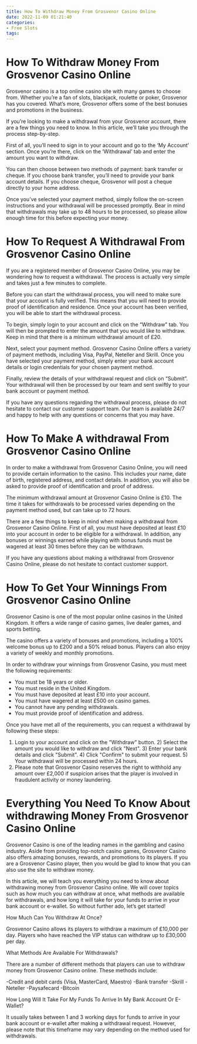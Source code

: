 ```yaml
---
title: How To Withdraw Money From Grosvenor Casino Online 
date: 2022-11-09 01:21:40
categories:
- Free Slots
tags:
---
```



#  How To Withdraw Money From Grosvenor Casino Online 

Grosvenor casino is a top online casino site with many games to choose from. Whether you’re a fan of slots, blackjack, roulette or poker, Grosvenor has you covered. What’s more, Grosvenor offers some of the best bonuses and promotions in the business.

If you’re looking to make a withdrawal from your Grosvenor account, there are a few things you need to know. In this article, we’ll take you through the process step-by-step.

First of all, you’ll need to sign in to your account and go to the ‘My Account’ section. Once you’re there, click on the ‘Withdrawal’ tab and enter the amount you want to withdraw.

You can then choose between two methods of payment: bank transfer or cheque. If you choose bank transfer, you’ll need to provide your bank account details. If you choose cheque, Grosvenor will post a cheque directly to your home address.

Once you’ve selected your payment method, simply follow the on-screen instructions and your withdrawal will be processed promptly. Bear in mind that withdrawals may take up to 48 hours to be processed, so please allow enough time for this before expecting your money.

#  How To Request A Withdrawal From Grosvenor Casino Online 

If you are a registered member of Grosvenor Casino Online, you may be wondering how to request a withdrawal. The process is actually very simple and takes just a few minutes to complete.

Before you can start the withdrawal process, you will need to make sure that your account is fully verified. This means that you will need to provide proof of identification and residence. Once your account has been verified, you will be able to start the withdrawal process.

To begin, simply login to your account and click on the “Withdraw” tab. You will then be prompted to enter the amount that you would like to withdraw. Keep in mind that there is a minimum withdrawal amount of £20.

Next, select your payment method. Grosvenor Casino Online offers a variety of payment methods, including Visa, PayPal, Neteller and Skrill. Once you have selected your payment method, simply enter your bank account details or login credentials for your chosen payment method.

Finally, review the details of your withdrawal request and click on “Submit”. Your withdrawal will then be processed by our team and sent swiftly to your bank account or payment method.

If you have any questions regarding the withdrawal process, please do not hesitate to contact our customer support team. Our team is available 24/7 and happy to help with any questions or concerns that you may have.

#  How To Make A withdrawal From Grosvenor Casino Online 

In order to make a withdrawal from Grosvenor Casino Online, you will need to provide certain information to the casino. This includes your name, date of birth, registered address, and contact details. In addition, you will also be asked to provide proof of identification and proof of address.

The minimum withdrawal amount at Grosvenor Casino Online is £10. The time it takes for withdrawals to be processed varies depending on the payment method used, but can take up to 72 hours.

There are a few things to keep in mind when making a withdrawal from Grosvenor Casino Online. First of all, you must have deposited at least £10 into your account in order to be eligible for a withdrawal. In addition, any bonuses or winnings earned while playing with bonus funds must be wagered at least 30 times before they can be withdrawn.

If you have any questions about making a withdrawal from Grosvenor Casino Online, please do not hesitate to contact customer support.

#  How To Get Your Winnings From Grosvenor Casino Online 

Grosvenor Casino is one of the most popular online casinos in the United Kingdom. It offers a wide range of casino games, live dealer games, and sports betting. 

The casino offers a variety of bonuses and promotions, including a 100% welcome bonus up to £200 and a 50% reload bonus. Players can also enjoy a variety of weekly and monthly promotions. 

In order to withdraw your winnings from Grosvenor Casino, you must meet the following requirements: 

- You must be 18 years or older. 
- You must reside in the United Kingdom. 
- You must have deposited at least £10 into your account. 
- You must have wagered at least £500 on casino games. 
- You cannot have any pending withdrawals. 
- You must provide proof of identification and address. 

Once you have met all of the requirements, you can request a withdrawal by following these steps: 

1) Login to your account and click on the "Withdraw" button. 2) Select the amount you would like to withdraw and click "Next". 3) Enter your bank details and click "Submit". 4) Click "Confirm" to submit your request. 5) Your withdrawal will be processed within 24 hours. 
6) Please note that Grosvenor Casino reserves the right to withhold any amount over £2,000 if suspicion arises that the player is involved in fraudulent activity or money laundering.

#  Everything You Need To Know About withdrawing Money From Grosvenor Casino Online

Grosvenor Casino is one of the leading names in the gambling and casino industry. Aside from providing top-notch casino games, Grosvenor Casino also offers amazing bonuses, rewards, and promotions to its players. If you are a Grosvenor Casino player, then you would be glad to know that you can also use the site to withdraw money.

In this article, we will teach you everything you need to know about withdrawing money from Grosvenor Casino online. We will cover topics such as how much you can withdraw at once, what methods are available for withdrawals, and how long it will take for your funds to arrive in your bank account or e-wallet. So without further ado, let’s get started!

How Much Can You Withdraw At Once?

Grosvenor Casino allows its players to withdraw a maximum of £10,000 per day. Players who have reached the VIP status can withdraw up to £30,000 per day.

What Methods Are Available For Withdrawals?

There are a number of different methods that players can use to withdraw money from Grosvenor Casino online. These methods include:

-Credit and debit cards (Visa, MasterCard, Maestro)
-Bank transfer
-Skrill
-Neteller
-Paysafecard
-Bitcoin

How Long Will It Take For My Funds To Arrive In My Bank Account Or E-Wallet?

It usually takes between 1 and 3 working days for funds to arrive in your bank account or e-wallet after making a withdrawal request. However, please note that this timeframe may vary depending on the method used for withdrawals.
